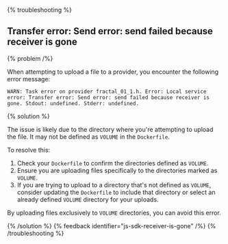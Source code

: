 {% troubleshooting %}

## Transfer error: Send error: send failed because receiver is gone

{% problem /%}

When attempting to upload a file to a provider, you encounter the following error message:

```log
WARN: Task error on provider fractal_01_1.h. Error: Local service error: Transfer error: Send error: send failed because receiver is gone. Stdout: undefined. Stderr: undefined.
```

{% solution %}

The issue is likely due to the directory where you're attempting to upload the file. It may not be defined as `VOLUME` in the `Dockerfile`.

To resolve this:

1. Check your `Dockerfile` to confirm the directories defined as `VOLUME`.
2. Ensure you are uploading files specifically to the directories marked as `VOLUME`.
3. If you are trying to upload to a directory that's not defined as `VOLUME`, consider updating the `Dockerfile` to include that directory or select an already defined `VOLUME` directory for your uploads.

By uploading files exclusively to `VOLUME` directories, you can avoid this error.

{% /solution %}
{% feedback identifier="js-sdk-receiver-is-gone" /%}
{% /troubleshooting %}
